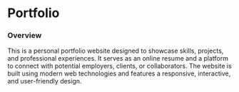 # Portfolio
<h3>Overview</h3>
This is a personal portfolio website designed to showcase skills, projects, and professional experiences. It serves as an online resume and a platform to connect with potential employers, clients, or collaborators. The website is built using modern web technologies and features a responsive, interactive, and user-friendly design.